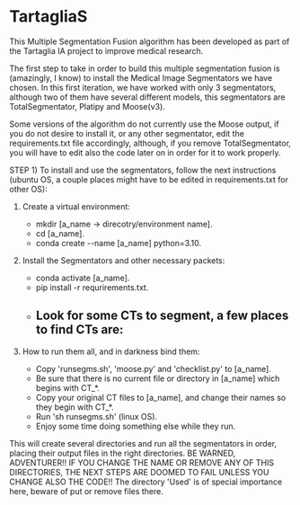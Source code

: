 # TartagliaS
This Multiple Segmentation Fusion algorithm has been developed as part of the Tartaglia IA project to improve medical research.

The first step to take in order to build this multiple segmentation fusion is (amazingly, I know) to install the Medical Image Segmentators we have chosen. In this first iteration, we have worked with only 3 segmentators, although two of them have several different models, this segmentators are TotalSegmentator, Platipy and Moose(v3).

Some versions of the algorithm do not currently use the Moose output, if you do not desire to install it, or any other segmentator, edit the requirements.txt file accordingly, although, if you remove TotalSegmentator, you will have to edit also the code later on in order for it to work properly.

STEP 1) To install and use the segmentators, follow the next instructions (ubuntu OS, a couple places might have to be edited in requirements.txt for other OS):

1) Create a virtual environment:
   - mkdir [a_name -> direcotry/environment name].
   - cd [a_name].
   - conda create --name [a_name] python=3.10.
  
2) Install the Segmentators and other necessary packets:
   - conda activate [a_name].
   - pip install -r requrirements.txt.
   - Look for some CTs to segment, a few places to find CTs are:
        -

3) How to run them all, and in darkness bind them:
   - Copy 'runsegms.sh', 'moose.py' and 'checklist.py' to [a_name].
   - Be sure that there is no current file or directory in [a_name] which begins with CT_*.
   - Copy your original CT files to [a_name], and change their names so they begin with CT_*.
   - Run 'sh runsegms.sh' (linux OS).
   - Enjoy some time doing something else while they run.

This will create several directories and run all the segmentators in order, placing their output files in the right directories. BE WARNED, ADVENTURER!!  IF YOU CHANGE THE NAME OR REMOVE ANY OF THIS DIRECTORIES, THE NEXT STEPS ARE DOOMED TO FAIL UNLESS YOU CHANGE ALSO THE CODE!!  The directory 'Used' is of special importance here, beware of put or remove files there.
